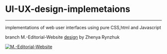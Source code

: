 # UI-UX-design-implemetaions
---
implementations of web user interfaces using pure CSS,html and Javascript

branch M.-Editorial-Website [design](https://cdn.dribbble.com/users/501822/screenshots/11423551/media/7c581e70f1eb04bf0c29c99154c816b6.mp4) by  Zhenya Rynzhuk 

[![M.-Editorial-Website](https://cdn.dribbble.com/users/501822/screenshots/11469487/media/c164fe556971554cc2799fbbb252d974.png)](https://cdn.dribbble.com/users/501822/screenshots/11423551/media/7c581e70f1eb04bf0c29c99154c816b6.mp4 "Zhenya")
